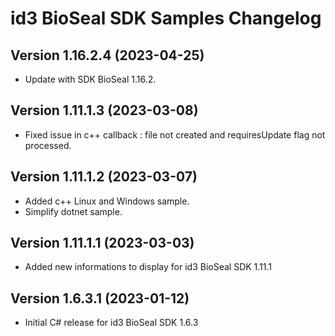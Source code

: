 # id3 BioSeal SDK Samples Changelog

## Version 1.16.2.4 (2023-04-25)
- Update with SDK BioSeal 1.16.2.

## Version 1.11.1.3 (2023-03-08)
- Fixed issue in c++ callback : file not created and requiresUpdate flag not processed.

## Version 1.11.1.2 (2023-03-07)
- Added c++ Linux and Windows sample.
- Simplify dotnet sample.

## Version 1.11.1.1 (2023-03-03)
- Added new informations to display for id3 BioSeal SDK 1.11.1

## Version 1.6.3.1 (2023-01-12)
- Initial C# release for id3 BioSeal SDK 1.6.3
